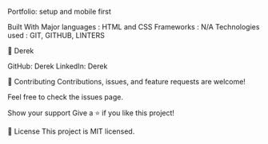 Portfolio: setup and mobile first

Built With
Major languages : HTML and CSS Frameworks : N/A Technologies used : GIT, GITHUB, LINTERS

👤 Derek

GitHub: Derek LinkedIn: Derek

🤝 Contributing
Contributions, issues, and feature requests are welcome!

Feel free to check the issues page.

Show your support Give a ⭐ if you like this project!

📝 License
This project is MIT licensed.
